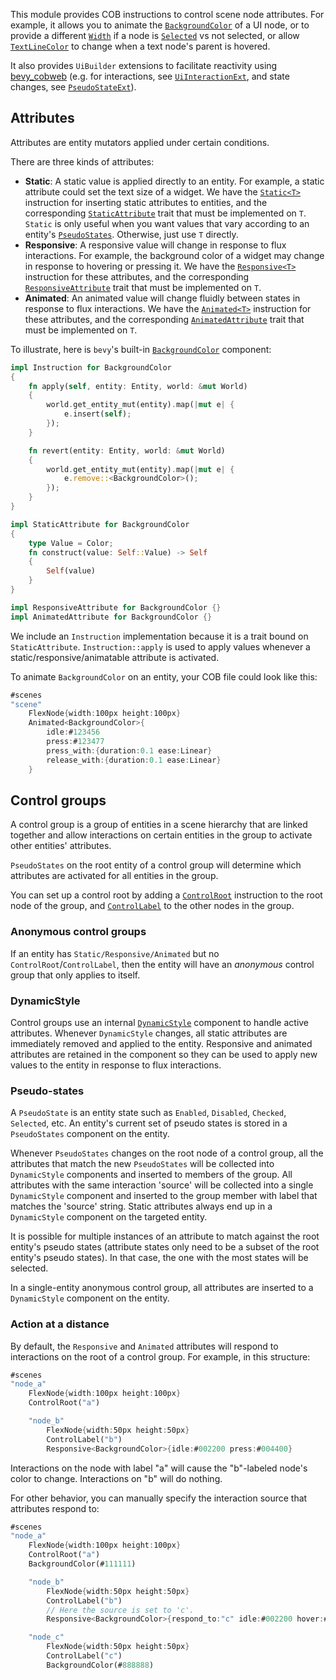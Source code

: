 This module provides COB instructions to control scene node attributes. For example, it allows you to animate the [`BackgroundColor`](bevy::prelude::BackgroundColor) of a UI node, or to provide a different [`Width`](bevy_cobweb_ui::prelude::Width) if a node is [`Selected`](bevy_cobweb_ui::sickle::PseudoState::Selected) vs not selected, or allow [`TextLineColor`](bevy_cobweb_ui::prelude::TextLineColor) to change when a text node's parent is hovered.

It also provides `UiBuilder` extensions to facilitate reactivity using [bevy_cobweb](https://github.com/UkoeHB/bevy_cobweb) (e.g. for interactions, see [`UiInteractionExt`](bevy_cobweb_ui::prelude::UiInteractionExt), and state changes, see [`PseudoStateExt`](bevy_cobweb_ui::prelude::PseudoStateExt)).


## Attributes

Attributes are entity mutators applied under certain conditions.

There are three kinds of attributes:
- **Static**: A static value is applied directly to an entity. For example, a static attribute could set the text size of a widget. We have the [`Static<T>`](bevy_cobweb_ui::prelude::Static) instruction for inserting static attributes to entities, and the corresponding [`StaticAttribute`]((bevy_cobweb_ui::prelude::StaticAttribute)) trait that must be implemented on `T`. `Static` is only useful when you want values that vary according to an entity's [`PseudoStates`](bevy_cobweb_ui::sickle::PseudoStates). Otherwise, just use `T` directly.
- **Responsive**: A responsive value will change in response to flux interactions. For example, the background color of a widget may change in response to hovering or pressing it. We have the [`Responsive<T>`](bevy_cobweb_ui::prelude::Responsive) instruction for these attributes, and the corresponding [`ResponsiveAttribute`]((bevy_cobweb_ui::prelude::ResponsiveAttribute)) trait that must be implemented on `T`.
- **Animated**: An animated value will change fluidly between states in response to flux interactions. We have the [`Animated<T>`](bevy_cobweb_ui::prelude::Animated) instruction for these attributes, and the corresponding [`AnimatedAttribute`]((bevy_cobweb_ui::prelude::AnimatedAttribute)) trait that must be implemented on `T`.

To illustrate, here is `bevy`'s built-in [`BackgroundColor`](bevy::prelude::BackgroundColor) component:
```rust
impl Instruction for BackgroundColor
{
    fn apply(self, entity: Entity, world: &mut World)
    {
        world.get_entity_mut(entity).map(|mut e| {
            e.insert(self);
        });
    }

    fn revert(entity: Entity, world: &mut World)
    {
        world.get_entity_mut(entity).map(|mut e| {
            e.remove::<BackgroundColor>();
        });
    }
}

impl StaticAttribute for BackgroundColor
{
    type Value = Color;
    fn construct(value: Self::Value) -> Self
    {
        Self(value)
    }
}

impl ResponsiveAttribute for BackgroundColor {}
impl AnimatedAttribute for BackgroundColor {}
```

We include an `Instruction` implementation because it is a trait bound on `StaticAttribute`. `Instruction::apply` is used to apply values whenever a static/responsive/animatable attribute is activated.

To animate `BackgroundColor` on an entity, your COB file could look like this:
```rust
#scenes
"scene"
    FlexNode{width:100px height:100px}
    Animated<BackgroundColor>{
        idle:#123456
        press:#123477
        press_with:{duration:0.1 ease:Linear}
        release_with:{duration:0.1 ease:Linear}
    }
```


## Control groups

A control group is a group of entities in a scene hierarchy that are linked together and allow interactions on certain entities in the group to activate other entities' attributes.

`PseudoStates` on the root entity of a control group will determine which attributes are activated for all entities in the group.

You can set up a control root by adding a [`ControlRoot`](bevy_cobweb_ui::prelude::ControlRoot) instruction to the root node of the group, and [`ControlLabel`](bevy_cobweb_ui::prelude::ControlLabel) to the other nodes in the group.

### Anonymous control groups

If an entity has `Static/Responsive/Animated` but no `ControlRoot`/`ControlLabel`, then the entity will have an *anonymous* control group that only applies to itself.

### DynamicStyle

Control groups use an internal [`DynamicStyle`](bevy_cobweb_ui::sickle::DynamicStyle) component to handle active attributes. Whenever `DynamicStyle` changes, all static attributes are immediately removed and applied to the entity. Responsive and animated attributes are retained in the component so they can be used to apply new values to the entity in response to flux interactions.

### Pseudo-states

A `PseudoState` is an entity state such as `Enabled`, `Disabled`, `Checked`, `Selected`, etc. An entity's current set of pseudo states is stored in a `PseudoStates` component on the entity.

Whenever `PseudoStates` changes on the root node of a control group, all the attributes that match the new `PseudoStates` will be collected into `DynamicStyle` components and inserted to members of the group. All attributes with the same interaction 'source' will be collected into a single `DynamicStyle` component and inserted to the group member with label that matches the 'source' string. Static attributes always end up in a `DynamicStyle` component on the targeted entity.

It is possible for multiple instances of an attribute to match against the root entity's pseudo states (attribute states only need to be a subset of the root entity's pseudo states). In that case, the one with the most states will be selected.

In a single-entity anonymous control group, all attributes are inserted to a `DynamicStyle` component on the entity.

### Action at a distance

By default, the `Responsive` and `Animated` attributes will respond to interactions on the root of a control group. For example, in this structure:

```rust
#scenes
"node_a"
    FlexNode{width:100px height:100px}
    ControlRoot("a")

    "node_b"
        FlexNode{width:50px height:50px}
        ControlLabel("b")
        Responsive<BackgroundColor>{idle:#002200 press:#004400}
```

Interactions on the node with label "a" will cause the "b"-labeled node's color to change. Interactions on "b" will do nothing.

For other behavior, you can manually specify the interaction source that attributes respond to:

```rust
#scenes
"node_a"
    FlexNode{width:100px height:100px}
    ControlRoot("a")
    BackgroundColor(#111111)

    "node_b"
        FlexNode{width:50px height:50px}
        ControlLabel("b")
        // Here the source is set to 'c'.
        Responsive<BackgroundColor>{respond_to:"c" idle:#002200 hover:#004400}

    "node_c"
        FlexNode{width:50px height:50px}
        ControlLabel("c")
        BackgroundColor(#888888)
```
